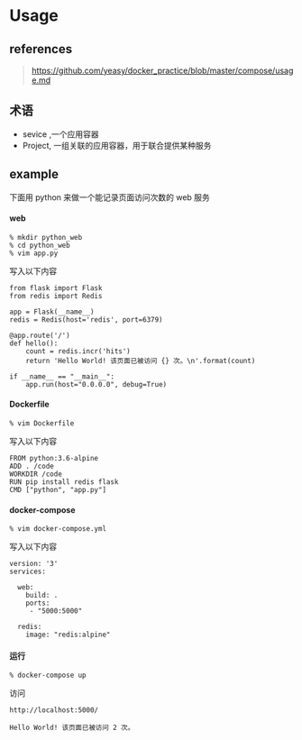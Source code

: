 # Usage

## references

> https://github.com/yeasy/docker_practice/blob/master/compose/usage.md

## 术语

- sevice ,一个应用容器
- Project, 一组关联的应用容器，用于联合提供某种服务

## example

下面用 python 来做一个能记录页面访问次数的 web 服务

#### web

```
% mkdir python_web
% cd python_web
% vim app.py
```

写入以下内容

```
from flask import Flask
from redis import Redis

app = Flask(__name__)
redis = Redis(host='redis', port=6379)

@app.route('/')
def hello():
    count = redis.incr('hits')
    return 'Hello World! 该页面已被访问 {} 次。\n'.format(count)

if __name__ == "__main__":
    app.run(host="0.0.0.0", debug=True)
```

#### Dockerfile

```
% vim Dockerfile
```

写入以下内容

```
FROM python:3.6-alpine
ADD . /code
WORKDIR /code
RUN pip install redis flask
CMD ["python", "app.py"]
```

#### docker-compose

```
% vim docker-compose.yml
```

写入以下内容

```
version: '3'
services:

  web:
    build: .
    ports:
     - "5000:5000"

  redis:
    image: "redis:alpine"
```

#### 运行

```
% docker-compose up
```

访问

```
http://localhost:5000/

Hello World! 该页面已被访问 2 次。
```

